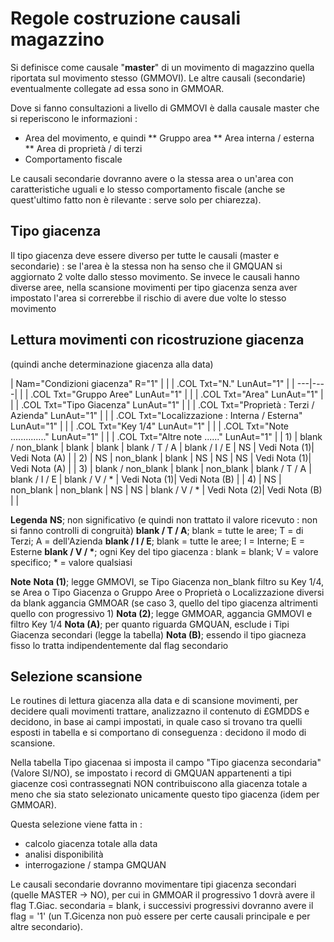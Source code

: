 # Regole costruzione causali magazzino
Si definisce come causale "**master**" di un movimento di magazzino quella riportata sul movimento stesso (GMMOVI). Le altre causali (secondarie) eventualmente collegate ad essa sono in GMMOAR.

Dove si fanno consultazioni a livello di GMMOVI è dalla causale master che si reperiscono le informazioni : 
 * Area del movimento, e quindi
 ** Gruppo area
 ** Area interna / esterna
 ** Area di proprietà / di terzi
 * Comportamento fiscale

Le causali secondarie dovranno avere o la stessa area o un'area con caratteristiche uguali e lo stesso comportamento fiscale (anche se quest'ultimo fatto non è rilevante :  serve solo per chiarezza).

## Tipo giacenza
Il tipo giacenza deve essere diverso per tutte le causali (master e secondarie) :  se l'area è la stessa non ha senso che il GMQUAN si aggiornato 2 volte dallo stesso movimento. Se invece le causali hanno diverse aree, nella scansione movimenti per tipo giacenza senza aver impostato l'area si correrebbe il rischio di avere due volte lo stesso movimento

## Lettura movimenti con ricostruzione giacenza
(quindi anche determinazione giacenza alla data)

|  Nam="Condizioni giacenza" R="1" |
| 
| .COL Txt="N." LunAut="1" |
| ---|----|
| 
| .COL Txt="Gruppo Aree" LunAut="1" |
| 
| .COL Txt="Area" LunAut="1" |
| 
| .COL Txt="Tipo Giacenza" LunAut="1" |
| 
| .COL Txt="Proprietà :  Terzi / Azienda" LunAut="1" |
| 
| .COL Txt="Localizzazione :  Interna / Esterna" LunAut="1" |
| 
| .COL Txt="Key 1/4" LunAut="1" |
| 
| .COL Txt="Note .............." LunAut="1" |
| 
| .COL Txt="Altre note ......" LunAut="1" |
|  1) | blank / non_blank | blank       | blank       | blank  / T / A | blank / I / E | NS                | Vedi Nota (1)| Vedi Nota (A) |
|  2) | NS                     | non_blank | blank       | NS                | NS              | NS                | Vedi Nota (1)| Vedi Nota (A) |
|  3) | blank / non_blank | blank       | non_blank | blank  / T / A | blank / I / E | blank / V / * | Vedi Nota (1)| Vedi Nota (B) |
|  4) | NS                     | non_blank | non_blank | NS               | NS              | blank / V / * | Vedi Nota (2)| Vedi Nota (B) |
| 

**Legenda**
__NS__; non significativo (e quindi non trattato il valore ricevuto :  non si fanno controlli di congruità)
__blank  / T / A__; blank = tutte le aree; T = di Terzi; A = dell'Azienda
__blank / I / E__;  blank = tutte le aree; I = Interne; E = Esterne
__blank / V / *__; ogni Key del tipo giacenza :  blank = blank; V = valore specifico; * = valore qualsiasi

**Note**
__Nota (1)__; legge GMMOVI, se Tipo Giacenza non_blank filtro su Key 1/4, se Area o Tipo Giacenza o Gruppo Aree o Proprietà o Localizzazione diversi da blank aggancia GMMOAR (se caso 3, quello del tipo giacenza altrimenti quello con progressivo 1)
__Nota (2)__; legge GMMOAR, aggancia GMMOVI e filtro Key 1/4
__Nota (A)__; per quanto riguarda GMQUAN, esclude i Tipi Giacenza secondari (legge la tabella)
__Nota (B)__; essendo il tipo giacneza fisso lo tratta indipendentemente dal flag secondario

## Selezione scansione
Le routines di lettura giacenza alla data e di scansione movimenti, per decidere quali movimenti trattare, analizzazno il contenuto di £GMDDS e decidono, in base ai campi impostati, in quale caso si trovano tra quelli esposti in tabella e si comportano di conseguenza :  decidono il modo di scansione.

Nella tabella Tipo giacenaa si imposta il campo "Tipo giacenza secondaria" (Valore SI/NO), se impostato i record di GMQUAN appartenenti a tipi giacenze così contrassegnati NON contribuiscono alla giacenza totale a meno che sia stato selezionato unicamente questo tipo giacenza (idem per GMMOAR).

Questa selezione viene fatta in : 
 * calcolo giacenza totale alla data
 * analisi disponibilità
 * interrogazione / stampa GMQUAN

Le causali secondarie dovranno movimentare tipi giacenza secondari (quelle MASTER -> NO), per cui in GMMOAR il progressivo 1 dovrà avere il flag T.Giac. secondaria = blank, i successivi progressivi dovranno avere il flag = '1' (un T.Gicenza non può essere per certe causali principale e per altre secondario).
